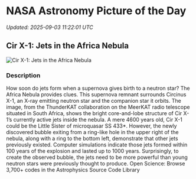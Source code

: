 # NASA Astronomy Picture of the Day

_Updated: 2025-09-03 11:22:01 UTC_

## Cir X-1: Jets in the Africa Nebula

![Cir X-1: Jets in the Africa Nebula](https://apod.nasa.gov/apod/image/2508/CirX1_English_960.jpg)

### Description

How soon do jets form when a supernova gives birth to a neutron star?  The Africa Nebula provides clues.  This supernova remnant surrounds Circinus X-1, an X-ray emitting neutron star and the companion star it orbits.  The image, from the ThunderKAT collaboration on the MeerKAT radio telescope situated in South Africa, shows the bright core-and-lobe structure of Cir X-1’s currently active jets inside the nebula.  A mere 4600 years old, Cir X-1 could be the Little Sister of microquasar SS 433*.  However, the newly discovered bubble exiting from a ring-like hole in the upper right of the nebula, along with a ring to the bottom left, demonstrate that other jets previously existed.  Computer simulations indicate those jets formed within 100 years of the explosion and lasted up to 1000 years.  Surprisingly, to create the observed bubble, the jets need to be more powerful than young neutron stars were previously thought to produce.   Open Science: Browse 3,700+ codes in the Astrophysics Source Code Library
